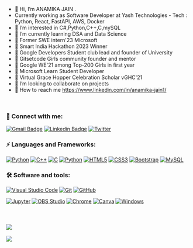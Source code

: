 - 👋 Hi, I’m ANAMIKA JAIN .
- Currently working as Software Developer at Yash Technologies - Tech : Python, React, FastAPI, AWS, Docker
- 👀 I’m interested in C#,Python,C++,C,mySQL
- 🌱 I’m currently learning DSA and Data Science
- 🌱 Former SWE intern'23 Microsoft
- 🌱 Smart India Hackathon 2023 Winner
- 🌱 Google Developers Student club lead and founder of University
- 🌱 Gitsetcode Girls community founder and mentor
- 🌱 Google WE'21 among Top-200 Girls in first year
- 🌱 Microsoft Learn Student Developer
- 🌱 Virtual Grace Hopper Celebration Scholar vGHC'21
- 👋  I’m looking to collaborate on projects
- 👋 How to reach me https://www.linkedin.com/in/anamika-jain1/


<br/>

### 🔗 Connect with me:
<!-- style=flat-square& -->
[![Gmail Badge](https://img.shields.io/badge/-Anamika-D14836?logo=Gmail&logoColor=white&link=mailto:theanamikajain@gmail.com)](mailto:jainyashi142002@gmail.com)
[![Linkedin Badge](https://img.shields.io/badge/-Anamika%20Jain-blue?logo=Linkedin&logoColor=white&link=)](https://www.linkedin.com/in/anamika-jain1/)
[![Twitter](https://img.shields.io/badge/@AnamikaJain-%231DA1F2.svg?logo=Twitter&logoColor=white)](https://twitter.com/begineeryaj)




### ⚡ Languages and Frameworks:
[![Python](https://img.shields.io/badge/-Python-yellow?logo=Python)](#)
[![C++](https://img.shields.io/badge/c++-%2300599C.svg?logo=c%2B%2B&logoColor=white)](#)
[![C](https://img.shields.io/badge/c-%2300599C.svg?logo=c%2B%2B&logoColor=white)](#)
[![Python](https://img.shields.io/badge/-Python-yellow?logo=Python)](#)
[![HTML5](https://img.shields.io/badge/-HTML5-E34F26?logo=html5&logoColor=white)](#)
[![CSS3](https://img.shields.io/badge/-CSS3-1572B6?logo=css3)](#)
[![Bootstrap](https://img.shields.io/badge/-Bootstrap-563D7C?logo=bootstrap)](#)
[![MySQL](https://img.shields.io/badge/SQL-%2300599C.svg?logo=mysql%2B%2B&logoColor=white)](#)




### 🛠 Software and tools:

  <a href="#"><img alt="Visual Studio Code" src="https://img.shields.io/badge/Visual%20Studio%20Code-0078d7.svg?logo=visual-studio-code&logoColor=white"></a>
   <a href="#"><img alt="Git" src="https://img.shields.io/badge/Git-F05033.svg?logo=git&logoColor=white"></a>
  <a href="#"><img alt="GitHub" src="https://img.shields.io/badge/GitHub-181717.svg?logo=github&logoColor=white"></a>
 
  <a href="#"><img alt="Jupyter" src="https://img.shields.io/badge/Jupyter-F37626.svg?logo=Jupyter&logoColor=white"></a>
  <a href="#"><img alt="OBS Studio" src="https://img.shields.io/badge/-OBS%20Studio-302E31?logo=obs-studio&logoColor=white"></a>
  <a href="#"><img alt="Chrome" src="https://img.shields.io/badge/-Chrome-4a8af4?logo=google%20chrome&logoColor=white"></a>
<a href="#"><img alt="Canva" src="https://img.shields.io/badge/Canva-%2300C4CC.svg?logo=Canva&logoColor=white"></a> 
  <a href="#"><img alt="Windows" src="https://img.shields.io/badge/Windows-0078D6?logo=windows&logoColor=white"></a>


<br/>
<h3  align="left"><img src="https://visitor-badge.laobi.icu/badge?page_id=ANAMIKA1410"></h3>

 ![](https://komarev.com/ghpvc/?username=anamika1410)

